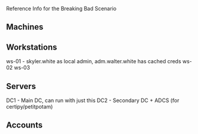 Reference Info for the Breaking Bad Scenario

Machines
---------
Workstations
-------------
ws-01 - skyler.white as local admin, adm.walter.white has cached creds
ws-02
ws-03 

Servers
--------
DC1 - Main DC, can run with just this
DC2 - Secondary DC + ADCS (for certipy/petitpotam)

Accounts
----------
